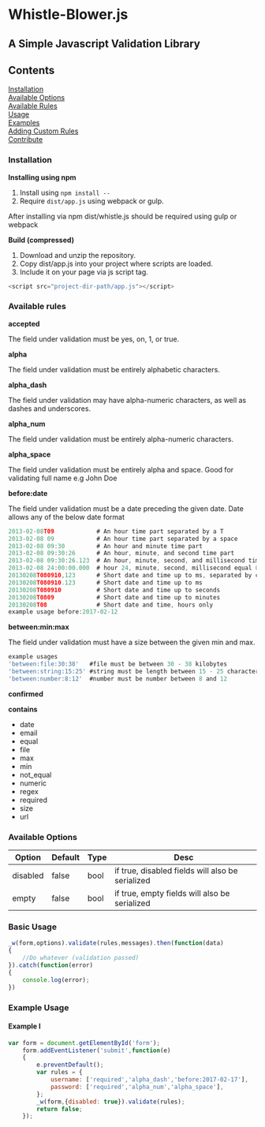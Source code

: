 # Whistle-Blower.js

## A Simple Javascript Validation Library

Contents
--------
[Installation](#installation)  
[Available Options](#options)  
[Available Rules](#rules)  
[Usage](#usage)  
[Examples](#examples)  
[Adding Custom Rules](#rules)  
[Contribute](#contribute)  


### Installation
**Installing using npm**  
 1. Install using ```npm install --```  
 2. Require `dist/app.js` using webpack or gulp.

After installing via npm dist/whistle.js should be required using gulp or webpack

**Build (compressed)**    
 1. Download and unzip the repository.  
 2. Copy dist/app.js into your project where scripts are loaded.  
 3. Include it on your page via js script tag. 
 ```javascript 
 <script src="project-dir-path/app.js"></script>
 ``` 

### Available rules

**accepted**  

The field under validation must be yes, on, 1, or true.  

**alpha**  

The field under validation must be entirely alphabetic characters.  

**alpha_dash**  

The field under validation may have alpha-numeric characters, as well as dashes and underscores.

**alpha_num**  

The field under validation must be entirely alpha-numeric characters.


**alpha_space**  

The field under validation must be entirely alpha and space. Good for validating full name e.g John Doe  
 

**before:date**  

The field under validation must be a date preceding the given date.
 Date allows any of the below date format
  
```javascript
2013-02-08T09            # An hour time part separated by a T  
2013-02-08 09            # An hour time part separated by a space  
2013-02-08 09:30         # An hour and minute time part  
2013-02-08 09:30:26      # An hour, minute, and second time part  
2013-02-08 09:30:26.123  # An hour, minute, second, and millisecond time part  
2013-02-08 24:00:00.000  # hour 24, minute, second, millisecond equal 0 means next day at midnight   
20130208T080910,123      # Short date and time up to ms, separated by comma  
20130208T080910.123      # Short date and time up to ms  
20130208T080910          # Short date and time up to seconds  
20130208T0809            # Short date and time up to minutes  
20130208T08              # Short date and time, hours only  
example usage before:2017-02-12 
```

**between:min:max**

The field under validation must have a size between the given min and max. 
 
 ```javascript
 example usages  
 'between:file:30:38'   #file must be between 30 - 38 kilobytes   
 'between:string:15:25' #string must be length between 15 - 25 characters  
 'between:number:8:12'  #number must be number between 8 and 12
 ```

**confirmed**


**contains**


- date
- email
- equal
- file
- max
- min
- not_equal
- numeric
- regex
- required
- size
- url

### Available Options

<table>
    <thead>
        <th>Option</th>
        <th>Default</th>
        <th>Type</th>
        <th>Desc</th>
    </thead>
    <tbody>
        <tr>
            <td>disabled</td>
            <td>false</td>
            <td>bool</td>
            <td>if true, disabled fields will also be serialized</td>
        </tr>
        <tr>
            <td>empty</td>
            <td>false</td>
            <td>bool</td>
            <td>if true, empty fields will also be serialized</td>
         </tr>
    </tbody>
</table>

### Basic Usage

```javascript
_w(form,options).validate(rules,messages).then(function(data)  
{  
    //Do whatever (validation passed)  
}).catch(function(error)  
{  
    console.log(error);  
})
```

### Example Usage
 
#### Example I

```javascript
var form = document.getElementById('form');  
    form.addEventListener('submit',function(e)
    {  
        e.preventDefault();  
        var rules = {
            username: ['required','alpha_dash','before:2017-02-17'],
            password: ['required','alpha_num','alpha_space'],
        };  
        _w(form,{disabled: true}).validate(rules);  
        return false;  
    });
```
